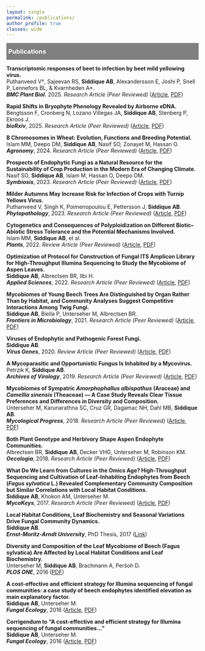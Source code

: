 ```yaml
---
layout: single
permalink: /publications/
author_profile: true
classes: wide
---
```

<style>    
    h3 {
        margin-top: 0;
        margin-bottom: 0;
        padding-left: 5px;
    }
    .intro ul {
        margin-top: 4px;
        margin-bottom: 0;
        list-style-type: square;
    }
    .intro p {
        margin-top: 0;
        margin-bottom: 0;
        color: gray;
        font-size: 80%;
    }
    .color-box {
        color: black;
        padding-bottom: 5px;
    }
    .black-box {
        background-color: #353535;
        color: white;
        padding-top: 12px;
        padding-bottom: 12px;
    }
    .gray-box {
        background-color: gray;
        color: white;
        padding-top: 12px;
        padding-bottom: 12px;
    }
    .first-author {
        display: flex;
        justify-content: flex-start;
        align-items: top;
        margin-top: 10px;
        margin-bottom: 30px;
    }
    .first-author img:not(.badge) {
        width: 300px;
    }
    .first-author p {
        margin-left: 15px;
        font-size: 80%;
    }
    .special-text {
        font-size: 125%;
    }
    .second-author {
        margin-top: 10px;
        padding-left: 5px;
    }
    .second-author p {
        font-size: 80%;
        padding-top: 5px;
    }
    .badges {
      display: flex;
      gap: 2px;
      margin-top: 5px;
    }
    .badges a {
        display: inline-block; /* Make the anchor tag fit its content */
    }
    .badges img.badge {
        display: block;
        height: 20px; /* Set the height */
        width: auto; /* Maintain aspect ratio */
    }
    /* 화면 크기에 따른 이미지와 글 배치 변경 */
    @media (max-width: 600px) {
        .first-author {
            display: block;
            text-align: left;
        }
        .first-author img {
            display: block; /* 이미지를 블록 레벨 요소로 설정 */
            margin: 0 auto 15px; /* 이미지 하단 마진 추가, 자동 가로 마진으로 중앙 정렬 */
            width: 100%; /* 이미지 너비를 부모 컨테이너에 맞게 조정 */
            max-width: 300px; /* 최대 이미지 크기를 제한 */
        }
        .first-author p {
            margin-left: 0px;
        }
    }
</style>

<div class="gray-box">
    <h3>Publications</h3>
</div>

<div class="author">
    <!-- 2025 -->
    <p>
    <strong>Transcriptomic responses of beet to infection by beet mild yellowing virus.</strong><br>
    Puthanveed V&#8224;, Sajeevan RS, <strong>Siddique AB</strong>, Alexandersson E, Joshi P, Snell P, Lennefors BL, &amp; Kvarnheden A*.<br>
    <strong><em>BMC Plant Biol.</em></strong> 2025. <em>Research Article (Peer Reviewed)</em> (<a href="https://bmcplantbiol.biomedcentral.com/articles/10.1186/s12870-025-07514-6" target="_blank" style="color: inherit; ">Article</a>, <a href="https://rdcu.be/eL44q" target="_blank" style="color: inherit; ">PDF</a>)
    </p>
  
  <p>
    <strong>Rapid Shifts in Bryophyte Phenology Revealed by Airborne eDNA.</strong><br>
    Bengtsson F, Cronberg N, Lozano Villegas JA, <strong>Siddique AB</strong>, Stenberg P, Ekroos J.<br>
    <em><strong>bioRxiv</strong></em>, 2025. <em>Research Article (Peer Reviewed)</em>
    (<a href="https://scholar.google.com/scholar?oi=bibs&cluster=12715626836952550665&btnI=1&hl=en" target="_blank" style="color: inherit;">Article</a>, 
     <a href="https://scholar.google.com/scholar?oi=bibs&cluster=12715626836952550665&btnI=1&hl=en" target="_blank" style="color: inherit;">PDF</a>)
  </p>

  <!-- 2024 -->
  <p>
    <strong>B Chromosomes in Wheat: Evolution, Functions and Breeding Potential.</strong><br>
    Islam MM, Deepo DM, <strong>Siddique AB</strong>, Nasif SO, Zonayet M, Hassan O.<br>
    <em><strong>Agronomy</strong></em>, 2024. <em>Research Article (Peer Reviewed)</em>
    (<a href="https://www.researchgate.net/profile/Abu-Bakar-Siddique-6/publications" target="_blank" style="color: inherit;">Article</a>, 
     <a href="https://www.researchgate.net/profile/Abu-Bakar-Siddique-6/publications" target="_blank" style="color: inherit;">PDF</a>)
  </p>

  <!-- 2023 -->
  <p>
    <strong>Prospects of Endophytic Fungi as a Natural Resource for the Sustainability of Crop Production in the Modern Era of Changing Climate.</strong><br>
    Nasif SO, <strong>Siddique AB</strong>, Islam M, Hassan O, Deepo DM.<br>
    <em><strong>Symbiosis</strong></em>, 2023. <em>Research Article (Peer Reviewed)</em>
    (<a href="https://www.researchgate.net/profile/Abu-Bakar-Siddique-6/publications" target="_blank" style="color: inherit;">Article</a>, 
     <a href="https://www.researchgate.net/profile/Abu-Bakar-Siddique-6/publications" target="_blank" style="color: inherit;">PDF</a>)
  </p>

  <p>
    <strong>Milder Autumns May Increase Risk for Infection of Crops with Turnip Yellows Virus.</strong><br>
    Puthanveed V, Singh K, Poimenopoulou E, Pettersson J, <strong>Siddique AB</strong>.<br>
    <em><strong>Phytopathology</strong></em>, 2023. <em>Research Article (Peer Reviewed)</em>
    (<a href="https://www.researchgate.net/profile/Abu-Bakar-Siddique-6/publications" target="_blank" style="color: inherit;">Article</a>, 
     <a href="https://www.researchgate.net/profile/Abu-Bakar-Siddique-6/publications" target="_blank" style="color: inherit;">PDF</a>)
  </p>

  <!-- 2022 -->
  <p>
    <strong>Cytogenetics and Consequences of Polyploidization on Different Biotic–Abiotic Stress Tolerance and the Potential Mechanisms Involved.</strong><br>
    Islam MM, <strong>Siddique AB</strong>, et al.<br>
    <em><strong>Plants</strong></em>, 2022. <em>Review Article (Peer Reviewed)</em>
    (<a href="https://www.researchgate.net/profile/Abu-Bakar-Siddique-6/publications" target="_blank" style="color: inherit;">Article</a>, 
     <a href="https://www.researchgate.net/profile/Abu-Bakar-Siddique-6/publications" target="_blank" style="color: inherit;">PDF</a>)
  </p>

  <p>
    <strong>Optimization of Protocol for Construction of Fungal ITS Amplicon Library for High-Throughput Illumina Sequencing to Study the Mycobiome of Aspen Leaves.</strong><br>
    <strong>Siddique AB</strong>, Albrectsen BR, Ilbi H.<br>
    <em><strong>Applied Sciences</strong></em>, 2022. <em>Research Article (Peer Reviewed)</em>
    (<a href="https://www.researchgate.net/profile/Abu-Bakar-Siddique-6/publications" target="_blank" style="color: inherit;">Article</a>, 
     <a href="https://www.researchgate.net/profile/Abu-Bakar-Siddique-6/publications" target="_blank" style="color: inherit;">PDF</a>)
  </p>

  <!-- 2021 -->
  <p>
    <strong>Mycobiomes of Young Beech Trees Are Distinguished by Organ Rather Than by Habitat, and Community Analyses Suggest Competitive Interactions Among Twig Fungi.</strong><br>
    <strong>Siddique AB</strong>, Biella P, Unterseher M, Albrectsen BR.<br>
    <em><strong>Frontiers in Microbiology</strong></em>, 2021. <em>Research Article (Peer Reviewed)</em>
    (<a href="https://www.researchgate.net/profile/Abu-Bakar-Siddique-6/publications" target="_blank" style="color: inherit;">Article</a>, 
     <a href="https://www.researchgate.net/profile/Abu-Bakar-Siddique-6/publications" target="_blank" style="color: inherit;">PDF</a>)
  </p>

  <!-- 2020 -->
  <p>
    <strong>Viruses of Endophytic and Pathogenic Forest Fungi.</strong><br>
    <strong>Siddique AB</strong>.<br>
    <em><strong>Virus Genes</strong></em>, 2020. <em>Review Article (Peer Reviewed)</em>
    (<a href="https://www.researchgate.net/profile/Abu-Bakar-Siddique-6/publications" target="_blank" style="color: inherit;">Article</a>, 
     <a href="https://www.researchgate.net/profile/Abu-Bakar-Siddique-6/publications" target="_blank" style="color: inherit;">PDF</a>)
  </p>

  <!-- 2019 -->
  <p>
    <strong>A Mycoparasitic and Opportunistic Fungus Is Inhabited by a Mycovirus.</strong><br>
    Petrzik K, <strong>Siddique AB</strong>.<br>
    <em><strong>Archives of Virology</strong></em>, 2019. <em>Research Article (Peer Reviewed)</em>
    (<a href="https://www.researchgate.net/profile/Abu-Bakar-Siddique-6/publications" target="_blank" style="color: inherit;">Article</a>, 
     <a href="https://www.researchgate.net/profile/Abu-Bakar-Siddique-6/publications" target="_blank" style="color: inherit;">PDF</a>)
  </p>

  <!-- 2018 -->
  <p>
    <strong>Mycobiomes of Sympatric <em>Amorphophallus albispathus</em> (Araceae) and <em>Camellia sinensis</em> (Theaceae) — A Case Study Reveals Clear Tissue Preferences and Differences in Diversity and Composition.</strong><br>
    Unterseher M, Karunarathna SC, Cruz GR, Dagamac NH, Dahl MB, <strong>Siddique AB</strong>.<br>
    <em><strong>Mycological Progress</strong></em>, 2018. <em>Research Article (Peer Reviewed)</em>
    (<a href="https://www.researchgate.net/profile/Abu-Bakar-Siddique-6/publications" target="_blank" style="color: inherit;">Article</a>, 
     <a href="https://www.researchgate.net/profile/Abu-Bakar-Siddique-6/publications" target="_blank" style="color: inherit;">PDF</a>)
  </p>

  <p>
    <strong>Both Plant Genotype and Herbivory Shape Aspen Endophyte Communities.</strong><br>
    Albrectsen BR, <strong>Siddique AB</strong>, Decker VHG, Unterseher M, Robinson KM.<br>
    <em><strong>Oecologia</strong></em>, 2018. <em>Research Article (Peer Reviewed)</em>
    (<a href="https://www.researchgate.net/profile/Abu-Bakar-Siddique-6/publications" target="_blank" style="color: inherit;">Article</a>, 
     <a href="https://www.researchgate.net/profile/Abu-Bakar-Siddique-6/publications" target="_blank" style="color: inherit;">PDF</a>)
  </p>

  <!-- 2017 -->
  <p>
    <strong>What Do We Learn from Cultures in the Omics Age? High-Throughput Sequencing and Cultivation of Leaf-Inhabiting Endophytes from Beech (<em>Fagus sylvatica</em> L.) Revealed Complementary Community Composition but Similar Correlations with Local Habitat Conditions.</strong><br>
    <strong>Siddique AB</strong>, Khokon AM, Unterseher M.<br>
    <em><strong>MycoKeys</strong></em>, 2017. <em>Research Article (Peer Reviewed)</em>
    (<a href="https://www.researchgate.net/profile/Abu-Bakar-Siddique-6/publications" target="_blank" style="color: inherit;">Article</a>, 
     <a href="https://www.researchgate.net/profile/Abu-Bakar-Siddique-6/publications" target="_blank" style="color: inherit;">PDF</a>)
  </p>

  <p>
    <strong>Local Habitat Conditions, Leaf Biochemistry and Seasonal Variations Drive Fungal Community Dynamics.</strong><br>
    <strong>Siddique AB</strong>.<br>
    <em><strong>Ernst-Moritz-Arndt University</strong></em>, PhD Thesis, 2017 (<a href="https://www.researchgate.net/profile/Abu-Bakar-Siddique-6/publications" target="_blank" style="color: inherit;">Link</a>)
  </p>

  <!-- 2016 -->
  <p>
    <strong>Diversity and Composition of the Leaf Mycobiome of Beech (Fagus sylvatica) Are Affected by Local Habitat Conditions and Leaf Biochemistry.</strong><br>
    Unterseher M, <strong>Siddique AB</strong>, Brachmann A, Peršoh D.<br>
    <em><strong>PLOS ONE</strong></em>, 2016 (<a href="https://www.researchgate.net/profile/Abu-Bakar-Siddique-6/publications" target="_blank" style="color: inherit;">PDF</a>)
  </p>

  <p>
    <strong>A cost-effective and efficient strategy for Illumina sequencing of fungal communities: a case study of beech endophytes identified elevation as main explanatory factor.</strong><br>
    <strong>Siddique AB</strong>, Unterseher M.<br>
    <em><strong>Fungal Ecology</strong></em>, 2016 (<a href="https://www.researchgate.net/profile/Abu-Bakar-Siddique-6/publications" target="_blank" style="color: inherit;">Article</a>, 
    <a href="https://www.researchgate.net/profile/Abu-Bakar-Siddique-6/publications" target="_blank" style="color: inherit;">PDF</a>)
  </p>

  <p>
    <strong>Corrigendum to “A cost-effective and efficient strategy for Illumina sequencing of fungal communities…”</strong><br>
    <strong>Siddique AB</strong>, Unterseher M.<br>
    <em><strong>Fungal Ecology</strong></em>, 2016 (<a href="https://www.researchgate.net/profile/Abu-Bakar-Siddique-6/publications" target="_blank" style="color: inherit;">Article</a>, 
    <a href="https://www.researchgate.net/profile/Abu-Bakar-Siddique-6/publications" target="_blank" style="color: inherit;">PDF</a>)
  </p>

</div>